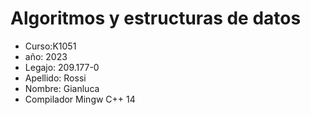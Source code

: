# Algoritmos y estructuras de datos
+ Curso:K1051
+ año: 2023
+ Legajo: 209.177-0
+ Apellido: Rossi
+ Nombre: Gianluca
+ Compilador Mingw C++ 14

